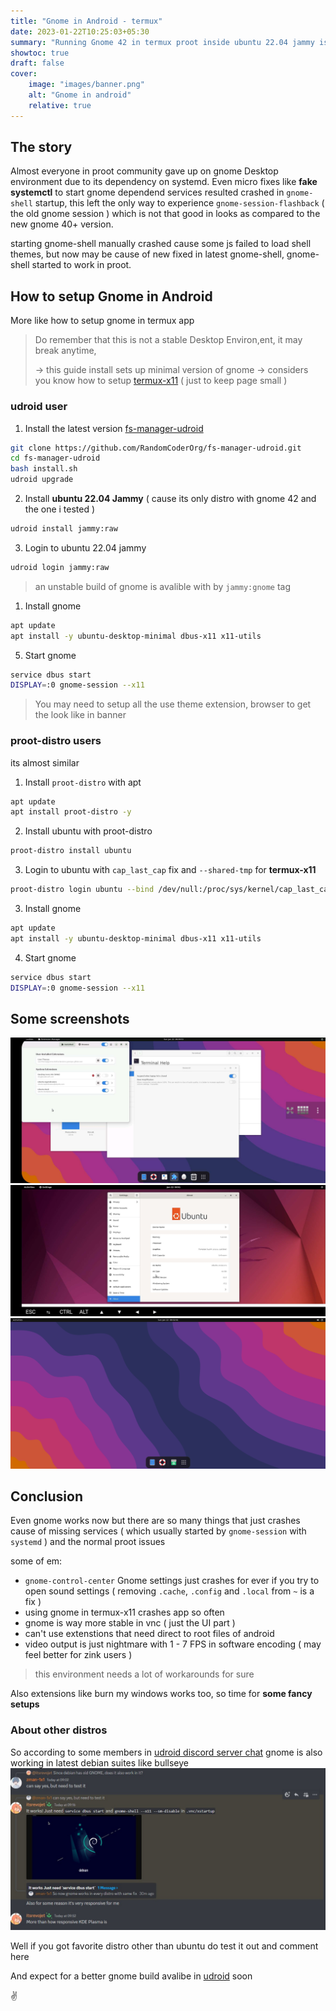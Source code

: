 ```yaml
---
title: "Gnome in Android - termux"
date: 2023-01-22T10:25:03+05:30
summary: "Running Gnome 42 in termux proot inside ubuntu 22.04 jammy is possible now"
showtoc: true
draft: false
cover:
    image: "images/banner.png"
    alt: "Gnome in android"
    relative: true
---
```


## The story
Almost everyone in proot community gave up on gnome Desktop environment due to its dependency on systemd. Even micro fixes like **fake systemctl** to start gnome dependend services resulted crashed in `gnome-shell` startup, this left the only way to experience `gnome-session-flashback` ( the old gnome session ) which is not that good in looks as compared to the new gnome 40+ version.

starting gnome-shell manually crashed cause some js failed to load shell themes, but now may be cause of new fixed in latest gnome-shell, gnome-shell started to work in proot.

## How to setup Gnome in Android

More like how to setup gnome in termux app

> Do remember that this is not a stable Desktop Environ,ent, it may break anytime, 
> 
> -> this guide install sets up minimal version of gnome
> -> considers you know how to setup [termux-x11](https://github.com/termux/termux-x11) ( just to keep page small )

### **udroid** user

1. Install the latest version [fs-manager-udroid](https://github.com/RandomCoderOrg/fs-manager-udroid/tree/revamp-v2.5)

```bash
git clone https://github.com/RandomCoderOrg/fs-manager-udroid.git
cd fs-manager-udroid
bash install.sh
udroid upgrade
```

2. Install **ubuntu 22.04 Jammy** ( cause its only distro with gnome 42 and the one i tested )

```bash
udroid install jammy:raw
```

3. Login to ubuntu 22.04 jammy

```bash
udroid login jammy:raw
```
> an unstable build of gnome is avalible with by `jammy:gnome` tag

1. Install gnome

```bash
apt update
apt install -y ubuntu-desktop-minimal dbus-x11 x11-utils
```

5. Start gnome

```bash
service dbus start
DISPLAY=:0 gnome-session --x11
```

> You may need to setup all the use theme extension,  browser to get the look like in banner


### **proot-distro** users

its almost similar

1. Install `proot-distro` with apt

```bash
apt update
apt install proot-distro -y
```

2. Install ubuntu with proot-distro

```bash
proot-distro install ubuntu
```

3. Login to ubuntu with `cap_last_cap` fix and `--shared-tmp` for **termux-x11**

```bash
proot-distro login ubuntu --bind /dev/null:/proc/sys/kernel/cap_last_cap --shared-tmp
```
3. Install gnome

```bash
apt update
apt install -y ubuntu-desktop-minimal dbus-x11 x11-utils
```

4. Start gnome

```bash
service dbus start
DISPLAY=:0 gnome-session --x11
```

## Some screenshots

![Gnome running in vnc](images/vnc-sc.jpg)
![Gnome running in termux-x11](images/x11-sc.jpg)
![Direct screenshot](images/Clean_shot.png)

## Conclusion

Even gnome works now but there are so many things that just crashes cause of missing services ( which usually started by `gnome-session` with `systemd` ) and the normal proot issues

some of em:
- `gnome-control-center` Gnome settings just crashes for ever if you try to open sound settings ( removing `.cache`, `.config` and `.local` from `~` is a fix )
- using gnome in termux-x11 crashes app so often
- gnome is way more stable in vnc ( just  the UI part )
- can't use extenstions that need direct to root files of android
- video output is just nightmare with 1 - 7 FPS in software encoding ( may feel better for zink users )

> this environment needs a lot of workarounds for sure
>

Also extensions like burn my windows works too, so time for **some fancy setups**

### About other distros

So according to some members in [udroid discord server chat](https://discord.gg/AGqQCHuE6S) gnome is also working in latest debian suites like bullseye
![screenshot from udroid server](images/server-shot.jpg)


Well if you got favorite distro other than ubuntu do test it out and comment here

And expect for a better gnome build avalibe in [udroid](https://github.com/RandomCoderOrg/ubuntu-on-android) soon

✌️

